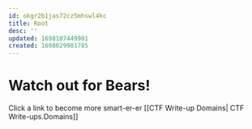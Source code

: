 ```yaml
---
id: okgr2b1jas72cz5mhswl4kc
title: Root
desc: ''
updated: 1698107449901
created: 1698029981785
---
```

# Watch out for Bears!

Click a link to become more smart-er-er
[[CTF Write-up Domains| CTF Write-ups.Domains]]